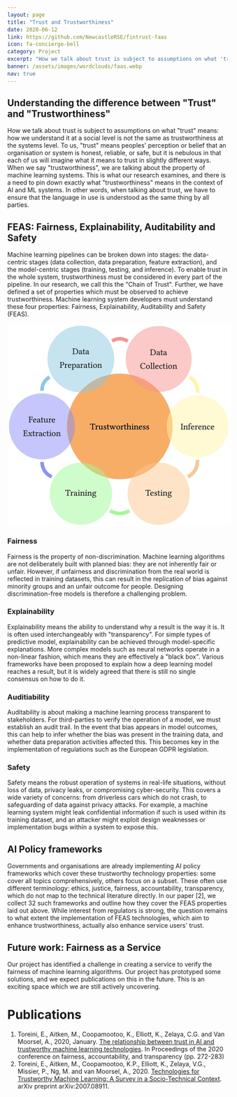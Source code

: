 ```yaml
---
layout: page
title: "Trust and Trustworthiness"
date: 2020-06-12
link: https://github.com/NewcastleRSE/fintrust-faas
icon: fa-concierge-bell
category: Project
excerpt: "How we talk about trust is subject to assumptions on what 'trust' means: how we understand it at a social level is not the same as trustworthiness at the systems level."
banner: /assets/images/wordclouds/faas.webp
nav: true
---
```




## Understanding the difference between "Trust" and "Trustworthiness"

How we talk about trust is subject to assumptions on what "trust" means: how we understand it at a social level is not the same as trustworthiness at the systems level. To us, "trust" means peoples' perception or belief that an organisation or system is honest, reliable, or safe, but it is nebulous in that each of us will imagine what it means to trust in slightly different ways. When we say "trustworthiness", we are talking about the property of machine learning systems. This is what our research examines, and there is a need to pin down exactly what "trustworthiness" means in the context of AI and ML systems. In other words, when talking about trust, we have to ensure that the language in use is understood as the same thing by all parties.


## FEAS: Fairness, Explainability, Auditability and Safety

Machine learning pipelines can be broken down into stages: the data-centric stages (data collection, data preparation, feature extraction), and the model-centric stages (training, testing, and inference). To enable trust in the whole system, trustworthiness must be considered in every part of the pipeline. In our research, we call this the "Chain of Trust". Further, we have defined a set of properties which must be observed to achieve trustworthiness. Machine learning system developers must understand these four properties: Fairness, Explainability, Auditability and Safety (FEAS).

<img src="/assets/images/chainoftrust.webp" style="max-width: 512px; margin: 0 auto; display:block;"/>

### Fairness
Fairness is the property of non-discrimination. Machine learning algorithms are not deliberately built with planned bias: they are not inherently fair or unfair. However, if unfairness and discrimination from the real world is reflected in training datasets, this can result in the replication of bias against minority groups and an unfair outcome for people. Designing discrimination-free models is therefore a challenging problem.

### Explainability
Explainability means the ability to understand why a result is the way it is. It is often used interchangeably with "transparency". For simple types of predictive model, explainability can be achieved through model-specific explanations. More complex models such as neural networks operate in a non-linear fashion, which means they are effectively a "black box". Various frameworks have been proposed to explain how a deep learning model reaches a result, but it is widely agreed that there is still no single consensus on how to do it.

### Auditiability

Auditability is about making a machine learning process transparent to stakeholders. For third-parties to verify the operation of a model, we must establish an audit trail. In the event that bias appears in model outcomes, this can help to infer whether the bias was present in the training data, and whether data preparation activities affected this. This becomes key in the implementation of regulations such as the European GDPR legislation.

### Safety
Safety means the robust operation of systems in real-life situations, without loss of data, privacy leaks, or compromising cyber-security. This covers a wide variety of concerns: from driverless cars which do not crash, to safeguarding of data against privacy attacks. For example, a machine learning system might leak confidential information if such is used within its training dataset, and an attacker might exploit design weaknesses or implementation bugs within a system to expose this.



## AI Policy frameworks

Governments and organisations are already implementing AI policy frameworks which cover these trustworthy technology properties: some cover all topics comprehensively, others focus on a subset. These often use different terminology: ethics, justice, fairness, accountability, transparency, which do not map to the technical literature directly. In our paper [2], we collect 32 such frameworks and outline how they cover the FEAS properties laid out above. While interest from regulators is strong, the question remains to what extent the implementation of FEAS technologies, which aim to enhance trustworthiness, actually also enhance service users' trust.

## Future work: Fairness as a Service

Our project has identified a challenge in creating a service to verify the fairness of machine learning algorithms. Our project has prototyped some solutions, and we expect publications on this in the future. This is an exciting space which we are still actively uncovering.


<!--

Ethics frameworks of how people do things.

People just don't care! You click 'ok'. We only pay when service interruptions happen– e.g. data leaks, service interruptions

Further research required– could argue the large survey will

If you are a banker or a service designer in a financial institution– what should you know about trust from this paper?

Atom keeps saying– it's all about ease of use. But we have no evidence that this is the case. We've never bridged the gap from teh understandings about trust and trustworthy systems– the disconnect– and what does a company NEED in termsof trustworthy systems that leads to trust from the customer and trustworthy sales.

Large scale survey– to address this. Connect to why people should trust this.

Ethical understandings of the rules of the game– link between commercial success and perceptions trust and systems trustworthiness.

Demonstrating and computing the fairness of algorithms is one of the most urgent 
and active research problems in AI. 

We performed research to identify the ways in which machine learning technologies might enhance or negatively impact trust.


Trustworthy systems– drill down into ML and how to improve trustworthiness in ML systems. Special-purpose version of trustworthy systems. Tried to explain conceptual ML-specific stuff.


How do we define trust? It is a concept which in everyday conversation is routinely and intuitively used and yet re- mains challenging to define and study. AI and machine learning approaches are _trustworthy_ if they have properties that one is _justified_ to place trust in them (Avizienis et al., 2004).

maintaining trust in AI may be critical for ensuring acceptance and successful adoption of AI-driven services and products 

Fairness, Explainability, Auditability and Safety (FEAS)

You may not be able to have individual and group fairness at the same time.



We conducted a literature review (Toreini et al., 2020) into existing 

Policy frameworks: EU AI law. These use different terminology: ethics, justice, fairness, accountability, transparency. Does not map to ML technical literature directly.

Trustworthy machine learning. Systems whose properties justify that people place trust in them

What do we mean by fairness? Accountability, transparency, privacy, human rights.

four categories of system properties are instrumental in achieving the policy objectives, namely fairness, explainability, auditability and safety & security (FEAS)

All stages of the machine learning life cycle, from data collection through run-time model inference

-->

# Publications

1) Toreini, E., Aitken, M., Coopamootoo, K., Elliott, K., Zelaya,
C.G. and Van Moorsel, A., 2020, January. [The relationship
between trust in AI and trustworthy machine learning
technologies](/publication/2020/01/27/The-relationship-between-trust-in-AI-and-trustworthy.html). In Proceedings of the 2020 conference on
fairness, accountability, and transparency (pp. 272-283)
2) Toreini, E., Aitken, M., Coopamootoo, K.P., Elliott, K.,
Zelaya, V.G., Missier, P., Ng, M. and van Moorsel, A., 2020.
[Technologies for Trustworthy Machine Learning: A
Survey in a Socio-Technical Context](/publication/2021/06/07/Technologies-for-Trustworthy-Machine-Learning.html). arXiv preprint arXiv:2007.08911.


